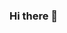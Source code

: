 ### Hi there 👋

<!--
**Lajema/Lajema** is a ✨ _special_ ✨ repository because its `README.md` (this file) appears on your GitHub profile.

Here are some ideas to get you started:

- 🔭 I’m currently working on data analysis in R...
- 🌱 I’m currently learning R and STATA...
- 👯 I’m looking to collaborate on data analysis,manipulation and visualization...
- 🤔 I’m looking for help with R coding...
- 💬 Ask me about codes...
- 📫 How to reach me: lynnajema1@gmail.com...
- 😄 Pronouns: ...
- ⚡ Fun fact: novels are my first love...
-->
